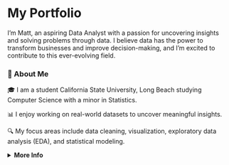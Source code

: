 # My Portfolio
I’m Matt, an aspiring Data Analyst with a passion for uncovering insights and solving problems through data. I believe data has the power to transform businesses and improve decision-making, and I’m excited to contribute to this ever-evolving field.
### 📖 About Me
🎓 I am a student California State University, Long Beach studying Computer Science with a minor in Statistics.

📊 I enjoy working on real-world datasets to uncover meaningful insights.

🔍 My focus areas include data cleaning, visualization, exploratory data analysis (EDA), and statistical modeling.
<details>
<summary><b>More Info</b></summary>
  
### 🚀 My Goals
Build proficiency in tools like Python, SQL, Excel, and Tableau.

Strengthen my understanding of data analysis techniques and best practices.

Contribute to impactful projects that showcase the power of data-driven decisions.
### 🛠️ My Toolkit
Here are some of the tools and technologies I’m working with:

Programming: Python (Pandas, NumPy, Matplotlib, Seaborn)

Data Manipulation: SQL, MongoDB

Visualization: Tableau, Plotly

Other Skills: Data cleaning, statistical analysis
### 🌟 Featured Projects
Welcome to my portfolio, where I showcase my [projects](https://github.com/matthewcarranza/portfolio/blob/main/README.md)
### 🌐 Connect with Me
I’m always eager to learn, collaborate, and grow. Feel free to connect with me on:

[LinkedIn](https://www.linkedin.com/in/mattcarranza/)
